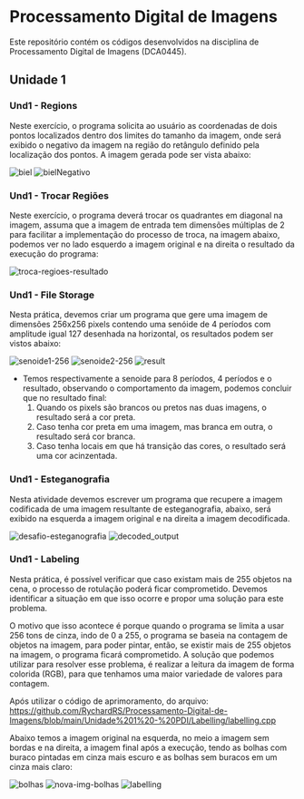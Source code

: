 # Processamento Digital de Imagens
Este repositório contém os códigos desenvolvidos na disciplina de Processamento Digital de Imagens (DCA0445).

## Unidade 1

### Und1 - Regions
Neste exercício, o programa solicita ao usuário as coordenadas de dois pontos localizados dentro dos limites do tamanho da imagem, onde será exibido o negativo da imagem na região do retângulo definido pela localização dos pontos. A imagem gerada pode ser vista abaixo:

![biel](https://github.com/RychardRS/Processamento-Digital-de-Imagens/assets/93292522/b7768f57-331a-4cdb-9a3e-0fd760b8de80)
![bielNegativo](https://github.com/RychardRS/Processamento-Digital-de-Imagens/assets/93292522/f9530e19-e910-459d-bd61-bb483c584003)

### Und1 - Trocar Regiões
Neste exercício, o programa deverá trocar os quadrantes em diagonal na imagem, assuma que a imagem de entrada tem dimensões múltiplas de 2 para facilitar a implementação do processo de troca, na imagem abaixo, podemos ver no lado esquerdo a imagem original e na direita o resultado da execução do programa:

![troca-regioes-resultado](https://github.com/RychardRS/Processamento-Digital-de-Imagens/assets/93292522/94cf6df2-7f18-4bf9-958f-7128d4e251ba)

### Und1 - File Storage
Nesta prática, devemos criar um programa que gere uma imagem de dimensões 256x256 pixels contendo uma senóide de 4 períodos com amplitude igual 127 desenhada na horizontal, os resultados podem ser vistos abaixo:

![senoide1-256](https://github.com/RychardRS/Processamento-Digital-de-Imagens/assets/93292522/de6fdbcf-7469-49e7-a308-2f50b95e49af)
![senoide2-256](https://github.com/RychardRS/Processamento-Digital-de-Imagens/assets/93292522/4b0fe4a6-36a4-4dd0-90f6-dc2a1e21d1ee)
![result](https://github.com/RychardRS/Processamento-Digital-de-Imagens/assets/93292522/346e10f3-0efe-4ac8-84bc-f5d80f75520f)

- Temos respectivamente a senoide para 8 períodos, 4 períodos e o resultado, observando o comportamento da imagem, podemos concluir que no resultado final:
    1. Quando os pixels são brancos ou pretos nas duas imagens, o resultado será a cor preta.
    2. Caso tenha cor preta em uma imagem, mas branca em outra, o resultado será cor branca.
    3. Caso tenha locais em que há transição das cores, o resultado será uma cor acinzentada.

### Und1 - Esteganografia
Nesta atividade devemos escrever um programa que recupere a imagem codificada de uma imagem resultante de esteganografia, abaixo, será exibido na esquerda a imagem original e na direita a imagem decodificada.

![desafio-esteganografia](https://github.com/RychardRS/Processamento-Digital-de-Imagens/assets/93292522/dc9fe18f-e248-480b-9630-08119f73c22a)
![decoded_output](https://github.com/RychardRS/Processamento-Digital-de-Imagens/assets/93292522/edda3c48-eed1-4cad-bcac-2fbae300d3da)

### Und1 - Labeling
Nesta prática, é possível verificar que caso existam mais de 255 objetos na cena, o processo de rotulação poderá ficar comprometido. Devemos identificar a situação em que isso ocorre e propor uma solução para este problema.

O motivo que isso acontece é porque quando o programa se limita a usar 256 tons de cinza, indo de 0 a 255, o programa se baseia na contagem de objetos na imagem, para poder pintar, então, se existir mais de 255 objetos na imagem, o programa ficará comprometido. A solução que podemos utilizar para resolver esse problema, é realizar a leitura da imagem de forma colorida (RGB), para que tenhamos uma maior variedade de valores para contagem.

Após utilizar o código de aprimoramento, do arquivo:
https://github.com/RychardRS/Processamento-Digital-de-Imagens/blob/main/Unidade%201%20-%20PDI/Labelling/labelling.cpp 

Abaixo temos a imagem original na esquerda, no meio a imagem sem bordas e na direita, a imagem final após a execução, tendo as bolhas com buraco pintadas em cinza mais escuro e as bolhas sem buracos em um cinza mais claro:

![bolhas](https://github.com/RychardRS/Processamento-Digital-de-Imagens/assets/93292522/a9012454-ff17-4462-8653-ddd12bc67f1e)
![nova-img-bolhas](https://github.com/RychardRS/Processamento-Digital-de-Imagens/assets/93292522/e19e7cb3-fe86-4e9c-bfb3-a7e32d257eb6)
![labelling](https://github.com/RychardRS/Processamento-Digital-de-Imagens/assets/93292522/b5297157-b3f9-454b-a899-4e4dae299e11)
